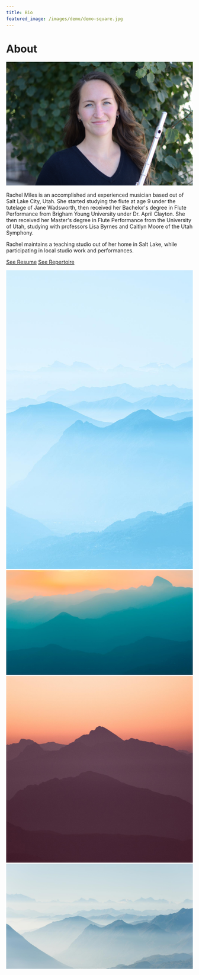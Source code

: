 ```yaml
---
title: Bio
featured_image: /images/demo/demo-square.jpg
---
```

# About

![](/images/black/blackandgreen1.jpg)

Rachel Miles is an accomplished and experienced musician based out of Salt Lake City, Utah. She started studying the flute at age 9 under the tutelage of Jane Wadsworth, then received her Bachelor's degree in Flute Performance from Brigham Young University under Dr. April Clayton. She then received her Master's degree in Flute Performance from the University of Utah, studying with professors Lisa Byrnes and Caitlyn Moore of the Utah Symphony. 

Rachel maintains a teaching studio out of her home in Salt Lake, while participating in local studio work and performances. 

<a href="/resume" class="button ">See Resume</a> <a href="/repertoire" class="button">See Repertoire</a>

<div class="gallery" data-columns="3">
	<img src="/images/demo/demo-portrait.jpg">
	<img src="/images/demo/demo-landscape.jpg">
	<img src="/images/demo/demo-square.jpg">
	<img src="/images/demo/demo-landscape-2.jpg">
</div>